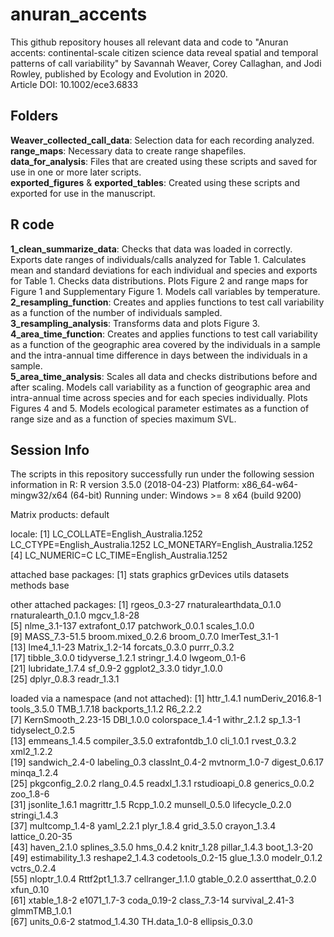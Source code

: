 # anuran_accents
This github repository houses all relevant data and code to "Anuran accents: continental-scale citizen science data reveal spatial and temporal patterns of call variability" by Savannah Weaver, Corey Callaghan, and Jodi Rowley, published by Ecology and Evolution in 2020. <br />Article DOI: 10.1002/ece3.6833

## Folders
**Weaver_collected_call_data**: Selection data for each recording analyzed.<br />**range_maps**: Necessary data to create range shapefiles.<br />**data_for_analysis**: Files that are created using these scripts and saved for use in one or more later scripts.<br />**exported_figures** & **exported_tables**: Created using these scripts and exported for use in the manuscript.

## R code
**1_clean_summarize_data**: Checks that data was loaded in correctly. Exports date ranges of individuals/calls analyzed for Table 1. Calculates mean and standard deviations for each individual and species and exports for Table 1. Checks data distributions. Plots Figure 2 and range maps for Figure 1 and Supplementary Figure 1. Models call variables by temperature.<br />**2_resampling_function**: Creates and applies functions to test call variability as a function of the number of individuals sampled. <br />**3_resampling_analysis**: Transforms data and plots Figure 3. <br />**4_area_time_function**: Creates and applies functions to test call variability as a function of the geographic area covered by the individuals in a sample and the intra-annual time difference in days between the individuals in a sample. <br />**5_area_time_analysis**: Scales all data and checks distributions before and after scaling. Models call variability as a function of geographic area and intra-annual time across species and for each species individually. Plots Figures 4 and 5. Models ecological parameter estimates as a function of range size and as a function of species maximum SVL.

## Session Info
The scripts in this repository successfully run under the following session information in R:
R version 3.5.0 (2018-04-23)
Platform: x86_64-w64-mingw32/x64 (64-bit)
Running under: Windows >= 8 x64 (build 9200)

Matrix products: default

locale:
[1] LC_COLLATE=English_Australia.1252  LC_CTYPE=English_Australia.1252    LC_MONETARY=English_Australia.1252
[4] LC_NUMERIC=C                       LC_TIME=English_Australia.1252    

attached base packages:
[1] stats     graphics  grDevices utils     datasets  methods   base     

other attached packages:
 [1] rgeos_0.3-27            rnaturalearthdata_0.1.0 rnaturalearth_0.1.0     mgcv_1.8-28            
 [5] nlme_3.1-137            extrafont_0.17          patchwork_0.0.1         scales_1.0.0           
 [9] MASS_7.3-51.5           broom.mixed_0.2.6       broom_0.7.0             lmerTest_3.1-1         
[13] lme4_1.1-23             Matrix_1.2-14           forcats_0.3.0           purrr_0.3.2            
[17] tibble_3.0.0            tidyverse_1.2.1         stringr_1.4.0           lwgeom_0.1-6           
[21] lubridate_1.7.4         sf_0.9-2                ggplot2_3.3.0           tidyr_1.0.0            
[25] dplyr_0.8.3             readr_1.3.1            

loaded via a namespace (and not attached):
 [1] httr_1.4.1         numDeriv_2016.8-1  tools_3.5.0        TMB_1.7.18         backports_1.1.2    R6_2.2.2          
 [7] KernSmooth_2.23-15 DBI_1.0.0          colorspace_1.4-1   withr_2.1.2        sp_1.3-1           tidyselect_0.2.5  
[13] emmeans_1.4.5      compiler_3.5.0     extrafontdb_1.0    cli_1.0.1          rvest_0.3.2        xml2_1.2.2        
[19] sandwich_2.4-0     labeling_0.3       classInt_0.4-2     mvtnorm_1.0-7      digest_0.6.17      minqa_1.2.4       
[25] pkgconfig_2.0.2    rlang_0.4.5        readxl_1.3.1       rstudioapi_0.8     generics_0.0.2     zoo_1.8-6         
[31] jsonlite_1.6.1     magrittr_1.5       Rcpp_1.0.2         munsell_0.5.0      lifecycle_0.2.0    stringi_1.4.3     
[37] multcomp_1.4-8     yaml_2.2.1         plyr_1.8.4         grid_3.5.0         crayon_1.3.4       lattice_0.20-35   
[43] haven_2.1.0        splines_3.5.0      hms_0.4.2          knitr_1.28         pillar_1.4.3       boot_1.3-20       
[49] estimability_1.3   reshape2_1.4.3     codetools_0.2-15   glue_1.3.0         modelr_0.1.2       vctrs_0.2.4       
[55] nloptr_1.0.4       Rttf2pt1_1.3.7     cellranger_1.1.0   gtable_0.2.0       assertthat_0.2.0   xfun_0.10         
[61] xtable_1.8-2       e1071_1.7-3        coda_0.19-2        class_7.3-14       survival_2.41-3    glmmTMB_1.0.1     
[67] units_0.6-2        statmod_1.4.30     TH.data_1.0-8      ellipsis_0.3.0
